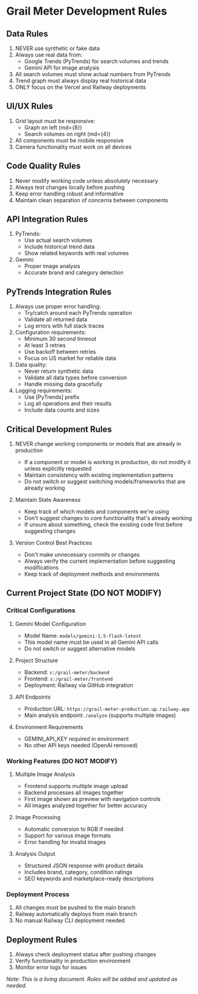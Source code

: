 # Grail Meter Development Rules

## Data Rules
1. NEVER use synthetic or fake data
2. Always use real data from:
   - Google Trends (PyTrends) for search volumes and trends
   - Gemini API for image analysis
3. All search volumes must show actual numbers from PyTrends
4. Trend graph must always display real historical data
5. ONLY focus on the Vercel and Railway deployments

## UI/UX Rules
1. Grid layout must be responsive:
   - Graph on left (md={8})
   - Search volumes on right (md={4})
2. All components must be mobile responsive
3. Camera functionality must work on all devices

## Code Quality Rules
1. Never modify working code unless absolutely necessary
2. Always test changes locally before pushing
3. Keep error handling robust and informative
4. Maintain clean separation of concerns between components

## API Integration Rules
1. PyTrends:
   - Use actual search volumes
   - Include historical trend data
   - Show related keywords with real volumes
2. Gemini:
   - Proper image analysis
   - Accurate brand and category detection

## PyTrends Integration Rules
1. Always use proper error handling:
   - Try/catch around each PyTrends operation
   - Validate all returned data
   - Log errors with full stack traces
2. Configuration requirements:
   - Minimum 30 second timeout
   - At least 3 retries
   - Use backoff between retries
   - Focus on US market for reliable data
3. Data quality:
   - Never return synthetic data
   - Validate all data types before conversion
   - Handle missing data gracefully
4. Logging requirements:
   - Use [PyTrends] prefix
   - Log all operations and their results
   - Include data counts and sizes

## Critical Development Rules
1. NEVER change working components or models that are already in production
   - If a component or model is working in production, do not modify it unless explicitly requested
   - Maintain consistency with existing implementation patterns
   - Do not switch or suggest switching models/frameworks that are already working

2. Maintain State Awareness
   - Keep track of which models and components we're using
   - Don't suggest changes to core functionality that's already working
   - If unsure about something, check the existing code first before suggesting changes

3. Version Control Best Practices
   - Don't make unnecessary commits or changes
   - Always verify the current implementation before suggesting modifications
   - Keep track of deployment methods and environments

## Current Project State (DO NOT MODIFY)

### Critical Configurations
1. Gemini Model Configuration
   - Model Name: `models/gemini-1.5-flash-latest`
   - This model name must be used in all Gemini API calls
   - Do not switch or suggest alternative models

2. Project Structure
   - Backend: `s:/grail-meter/backend`
   - Frontend: `s:/grail-meter/frontend`
   - Deployment: Railway via GitHub integration

3. API Endpoints
   - Production URL: `https://grail-meter-production.up.railway.app`
   - Main analysis endpoint: `/analyze` (supports multiple images)

4. Environment Requirements
   - GEMINI_API_KEY required in environment
   - No other API keys needed (OpenAI removed)

### Working Features (DO NOT MODIFY)
1. Multiple Image Analysis
   - Frontend supports multiple image upload
   - Backend processes all images together
   - First image shown as preview with navigation controls
   - All images analyzed together for better accuracy

2. Image Processing
   - Automatic conversion to RGB if needed
   - Support for various image formats
   - Error handling for invalid images

3. Analysis Output
   - Structured JSON response with product details
   - Includes brand, category, condition ratings
   - SEO keywords and marketplace-ready descriptions

### Deployment Process
1. All changes must be pushed to the main branch
2. Railway automatically deploys from main branch
3. No manual Railway CLI deployment needed

## Deployment Rules
1. Always check deployment status after pushing changes
2. Verify functionality in production environment
3. Monitor error logs for issues

*Note: This is a living document. Rules will be added and updated as needed.*
